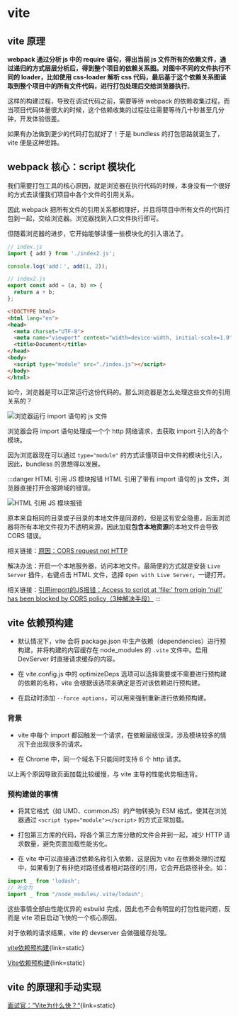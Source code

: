 # vite

## vite 原理

**webpack 通过分析 js 中的 require 语句，得出当前 js 文件所有的依赖文件，通过递归的方式层层分析后，得到整个项目的依赖关系图。对图中不同的文件执行不同的 loader，比如使用 css-loader 解析 css 代码，最后基于这个依赖关系图读取到整个项目中的所有文件代码，进行打包处理后交给浏览器执行**。

这样的构建过程，导致在调试代码之前，需要等待 webpack 的依赖收集过程，而当项目代码体量很大的时候，这个依赖收集的过程往往需要等待几十秒甚至几分钟，开发体验很差。

如果有办法做到更少的代码打包就好了！于是 bundless 的打包思路就诞生了，vite 便是这种思路。

## webpack 核心：script 模块化

我们需要打包工具的核心原因，就是浏览器在执行代码的时候，本身没有一个很好的方式去读懂我们项目中各个文件的引用关系。

因此 webpack 把所有文件的引用关系都梳理好，并且将项目中所有文件的代码打包到一起，交给浏览器。浏览器找到入口文件执行即可。

但随着浏览器的进步，它开始能够读懂一些模块化的引入语法了。

```js
// index.js
import { add } from './index2.js';

console.log('add：', add(1, 2));

// index2.js
export const add = (a, b) => {
  return a + b;
};
```

```html
<!DOCTYPE html>
<html lang="en">
<head>
  <meta charset="UTF-8">
  <meta name="viewport" content="width=device-width, initial-scale=1.0">
  <title>Document</title>
</head>
<body>
  <script type="module" src="./index.js"></script>
</body>
</html>
```

如今，浏览器是可以正常运行这份代码的。那么浏览器是怎么处理这些文件的引用关系的？

![浏览器运行 import 语句的 js 文件](./images/browser-run-import.png)

浏览器会将 import 语句处理成一个个 http 网络请求，去获取 import 引入的各个模块。

因为浏览器现在可以通过 `type="module"` 的方式读懂项目中文件的模块化引入，因此，bundless 的思想得以发展。

:::danger HTML 引用 JS 模块报错
HTML 引用了带有 import 语句的 js 文件，浏览器直接打开会报跨域的错误。

![HTML 引用 JS 模块报错](./images/html-CORS-error.png)

原本来自相同的目录或子目录的本地文件是同源的，但是这有安全隐患，后面浏览器将所有本地文件视为不透明来源，因此加载**包含本地资源**的本地文件会导致 CORS 错误。

相关链接：[原因：CORS request not HTTP](https://developer.mozilla.org/zh-CN/docs/Web/HTTP/CORS/Errors/CORSRequestNotHttp)

解决办法：开启一个本地服务器，访问本地文件。最简便的方式就是安装 `Live Server` 插件，右键点击 HTML 文件，选择 `Open with Live Server`，一键打开。

相关链接：[引用import的JS报错：Access to script at 'file:' from origin 'null' has been blocked by CORS policy（3种解决手段）](https://blog.csdn.net/u013946061/article/details/106077527)
:::

## vite 依赖预构建

- 默认情况下，vite 会将 package.json 中生产依赖（dependencies）进行预构建，并将构建的内容缓存在 node_modules 的 `.vite` 文件中。启用 DevServer 时直接请求缓存的内容。

- 在 vite.config.js 中的 optimizeDeps 选项可以选择需要或不需要进行预构建的依赖的名称，vite 会根据该选项来确定是否对该依赖进行预构建。

- 在启动时添加 `--force options`，可以用来强制重新进行依赖预构建。

### 背景

- vite 中每个 import 都回触发一个请求，在依赖层级很深，涉及模块较多的情况下会出现很多的请求。

- 在 Chrome 中，同一个域名下只能同时支持 6 个 http 请求。

以上两个原因导致页面加载比较缓慢，与 vite 主导的性能优势相违背。

### 预构建做的事情

- 将其它格式（如 UMD、commonJS）的产物转换为 ESM 格式，使其在浏览器通过 `<script type="module"></script>` 的方式正常加载。

- 打包第三方库的代码，将各个第三方库分散的文件合并到一起，减少 HTTP 请求数量，避免页面加载性能劣化。

- 在 vite 中可以直接通过依赖名称引入依赖，这是因为 vite 在依赖处理的过程中，如果看到了有非绝对路径或者相对路径的引用，它会开启路径补全。如：

```js
import _ from 'lodash';
// 补全为
import _ from "/node_modules/.vite/lodash";
```

这些事情全部由性能优异的 esbuild 完成，因此也不会有明显的打包性能问题，反而是 vite 项目启动飞快的一个核心原因。

对于依赖的请求结果，vite 的 devserver 会做强缓存处理。

[vite依赖预构建](https://juejin.cn/post/7218129062745178168){link=static}

[Vite依赖预构建](https://juejin.cn/post/7112718640977281055){link=static}

## vite 的原理和手动实现

[面试官：”Vite为什么快？“](https://juejin.cn/post/7280747221510144054){link=static}